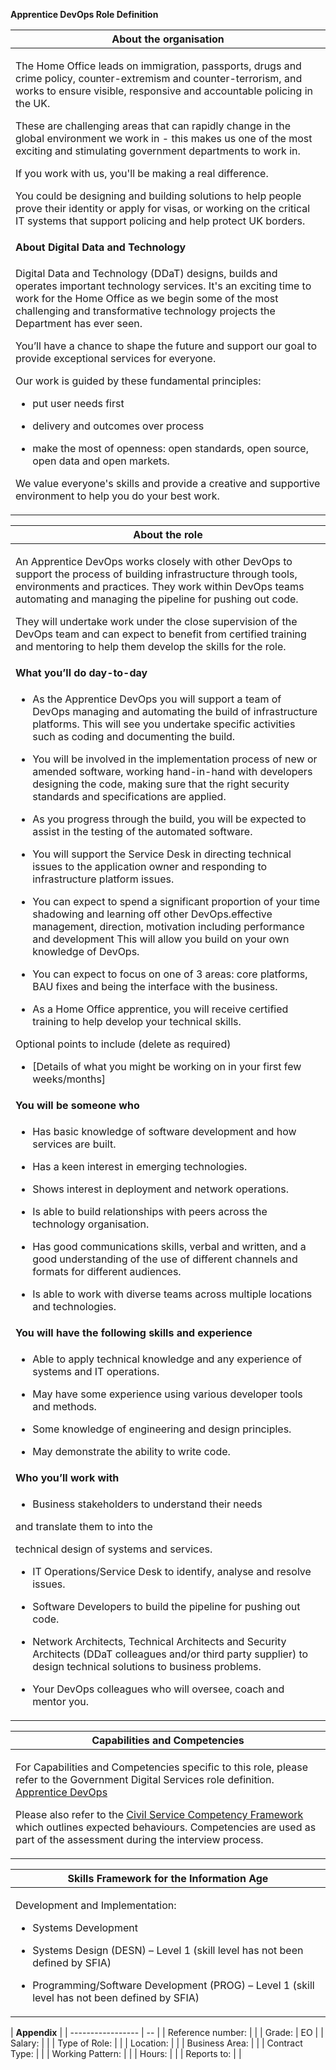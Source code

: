 **Apprentice DevOps Role Definition**

<table>
<thead>
<tr class="header">
<th><strong>About the organisation</strong></th>
</tr>
</thead>
<tbody>
<tr class="odd">
<td><p>The Home Office leads on immigration, passports, drugs and crime policy, counter-extremism and counter-terrorism, and works to ensure visible, responsive and accountable policing in the UK.</p>
<p>These are challenging areas that can rapidly change in the global environment we work in - this makes us one of the most exciting and stimulating government departments to work in.</p>
<p>If you work with us, you'll be making a real difference.</p>
<p>You could be designing and building solutions to help people prove their identity or apply for visas, or working on the critical IT systems that support policing and help protect UK borders.</p></td>
</tr>
<tr class="even">
<td><strong>About Digital Data and Technology</strong></td>
</tr>
<tr class="odd">
<td><p>Digital Data and Technology (DDaT) designs, builds and operates important technology services. It's an exciting time to work for the Home Office as we begin some of the most challenging and transformative technology projects the Department has ever seen.</p>
<p>You’ll have a chance to shape the future and support our goal to provide exceptional services for everyone.</p>
<p>Our work is guided by these fundamental principles:</p>
<ul>
<li><p>put user needs first</p></li>
<li><p>delivery and outcomes over process</p></li>
<li><p>make the most of openness: open standards, open source, open data and open markets.</p></li>
</ul>
<p>We value everyone's skills and provide a creative and supportive environment to help you do your best work.</p></td>
</tr>
</tbody>
</table>

<table>
<thead>
<tr class="header">
<th><strong>About the role</strong></th>
</tr>
</thead>
<tbody>
<tr class="odd">
<td><p>An Apprentice DevOps works closely with other DevOps to support the process of building infrastructure through tools, environments and practices. They work within DevOps teams automating and managing the pipeline for pushing out code.</p>
<p>They will undertake work under the close supervision of the DevOps team and can expect to benefit from certified training and mentoring to help them develop the skills for the role.</p></td>
</tr>
<tr class="even">
<td><strong>What you’ll do day-to-day</strong></td>
</tr>
<tr class="odd">
<td><ul>
<li><p>As the Apprentice DevOps you will support a team of DevOps managing and automating the build of infrastructure platforms. This will see you undertake specific activities such as coding and documenting the build.</p></li>
<li><p>You will be involved in the implementation process of new or amended software, working hand-in-hand with developers designing the code, making sure that the right security standards and specifications are applied.</p></li>
<li><p>As you progress through the build, you will be expected to assist in the testing of the automated software.</p></li>
<li><p>You will support the Service Desk in directing technical issues to the application owner and responding to infrastructure platform issues.</p></li>
<li><p>You can expect to spend a significant proportion of your time shadowing and learning off other DevOps.effective management, direction, motivation including performance and development This will allow you build on your own knowledge of DevOps.</p></li>
<li><p>You can expect to focus on one of 3 areas: core platforms, BAU fixes and being the interface with the business.</p></li>
<li><p>As a Home Office apprentice, you will receive certified training to help develop your technical skills.</p></li>
</ul>
<p>Optional points to include (delete as required)</p>
<ul>
<li><p>[Details of what you might be working on in your first few weeks/months]</p></li>
</ul></td>
</tr>
<tr class="even">
<td><strong>You will be someone who</strong></td>
</tr>
<tr class="odd">
<td><ul>
<li><p>Has basic knowledge of software development and how services are built.</p></li>
<li><p>Has a keen interest in emerging technologies.</p></li>
<li><p>Shows interest in deployment and network operations.</p></li>
<li><p>Is able to build relationships with peers across the technology organisation.</p></li>
<li><p>Has good communications skills, verbal and written, and a good understanding of the use of different channels and formats for different audiences.</p></li>
<li><p>Is able to work with diverse teams across multiple locations and technologies.</p></li>
</ul></td>
</tr>
<tr class="even">
<td><strong>You will have the following skills and experience</strong></td>
</tr>
<tr class="odd">
<td><ul>
<li><p>Able to apply technical knowledge and any experience of systems and IT operations.</p></li>
<li><p>May have some experience using various developer tools and methods.</p></li>
<li><p>Some knowledge of engineering and design principles.</p></li>
<li><p>May demonstrate the ability to write code.</p></li>
</ul></td>
</tr>
<tr class="even">
<td><strong>Who you’ll work with</strong></td>
</tr>
<tr class="odd">
<td><ul>
<li><p>Business stakeholders to understand their needs</p></li>
</ul>
<p>and translate them to into the</p>
<p>technical design of systems and services.</p>
<ul>
<li><p>IT Operations/Service Desk to identify, analyse and resolve issues.</p></li>
<li><p>Software Developers to build the pipeline for pushing out code.</p></li>
<li><p>Network Architects, Technical Architects and Security Architects (DDaT colleagues and/or third party supplier) to design technical solutions to business problems.</p></li>
<li><p>Your DevOps colleagues who will oversee, coach and mentor you.</p></li>
</ul></td>
</tr>
</tbody>
</table>

<table>
<thead>
<tr class="header">
<th><strong>Capabilities and Competencies</strong></th>
</tr>
</thead>
<tbody>
<tr class="odd">
<td><p>For Capabilities and Competencies specific to this role, please refer to the Government Digital Services role definition. <a href="https://www.gov.uk/government/publications/apprentice-devops-skills-they-need/apprentice-devops-skills-they-need">Apprentice DevOps</a></p>
<p>Please also refer to the <a href="https://www.gov.uk/government/publications/civil-service-competency-framework"><span class="underline">Civil Service Competency Framework</span></a> which outlines expected behaviours. Competencies are used as part of the assessment during the interview process.</p></td>
</tr>
</tbody>
</table>

<table>
<thead>
<tr class="header">
<th><strong>Skills Framework for the Information Age</strong></th>
</tr>
</thead>
<tbody>
<tr class="odd">
<td><p>Development and Implementation:</p>
<ul>
<li><p>Systems Development</p></li>
</ul>
<ul>
<li><p>Systems Design (DESN) – Level 1 (skill level has not been defined by SFIA)</p></li>
<li><p>Programming/Software Development (PROG) – Level 1 (skill level has not been defined by SFIA)</p></li>
</ul></td>
</tr>
</tbody>
</table>


| **Appendix**      |
| ----------------- | -- |
| Reference number: |    |
| Grade:            | EO |
| Salary:           |    |
| Type of Role:     |    |
| Location:         |    |
| Business Area:    |    |
| Contract Type:    |    |
| Working Pattern:  |    |
| Hours:            |    |
| Reports to:       |    |
